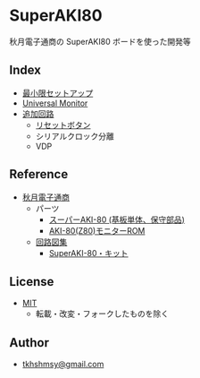 # SuperAKI80

秋月電子通商の SuperAKI80 ボードを使った開発等

## Index
- [最小限セットアップ](./setup/README.md)
- [Universal Monitor](./universalmonitor/README.md)
- [追加回路](./boards/)
  - [リセットボタン](./boards/reset-button/README.md)
  - シリアルクロック分離
  - VDP

## Reference
- [秋月電子通商](https://akizukidenshi.com/catalog/default.aspx)
  - パーツ
    - [スーパーAKI-80 (基板単体、保守部品)](https://akizukidenshi.com/catalog/g/g111324/)
    - [AKI-80(Z80)モニターROM](https://akizukidenshi.com/catalog/g/g117738/)
  - [回路図集](https://akizukidenshi.com/catalog/pages/kairo.aspx)
    - [SuperAKI-80・キット](https://akizukidenshi.com/img/contents/kairo/%E3%83%87%E3%83%BC%E3%82%BF/%E3%83%9E%E3%82%A4%E3%82%B3%E3%83%B3%E9%96%A2%E4%BF%82/A003_SuperAKI-80.pdf)

## License
- [MIT](./LICENSE)
  - 転載・改変・フォークしたものを除く

## Author
- [tkhshmsy@gmail.com](tkhsmsy@gmail.com)